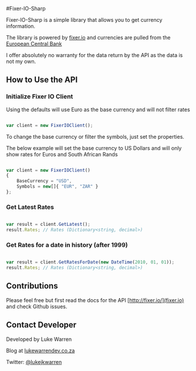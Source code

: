 #Fixer-IO-Sharp

Fixer-IO-Sharp is a simple library that allows you to get currency information.

The library is powered by [fixer.io](http://fixer.io/) and currencies are pulled from the [European Central Bank](http://www.ecb.europa.eu/stats/exchange/eurofxref/html/index.en.html)

I offer absolutely no warranty for the data return by the API as the data is not my own.

## How to Use the API

### Initialize Fixer IO Client

Using the defaults will use Euro as the base currency and will not filter rates

``` javascript

var client = new FixerIOClient();

```

To change the base currency or filter the symbols, just set the properties.

The below example will set the base currency to US Dollars and will only show rates for Euros and South African Rands

``` javascript

var client = new FixerIOClient()
{
    BaseCurrency = "USD",
    Symbols = new[]{ "EUR", "ZAR" }
};

```

### Get Latest Rates

``` javascript

var result = client.GetLatest();
result.Rates; // Rates (Dictionary<string, decimal>)

```

### Get Rates for a date in history (after 1999)

``` javascript

var result = client.GetRatesForDate(new DateTime(2010, 01, 01));
result.Rates; // Rates (Dictionary<string, decimal>)

```

## Contributions

Please feel free but first read the docs for the API [http://fixer.io/](fixer.io) and check Github issues.

## Contact Developer

Developed by Luke Warren

Blog at [lukewarrendev.co.za](http://lukewarrendev.co.za)

Twitter: [@lukejkwarren](https://twitter.com/@lukejkwarren)